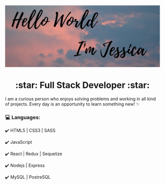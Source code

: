 ![](https://github.com/jessicasaule/jessicasaule/blob/52ddd2142c8ca6d46260a87bcf1151dd9dc217e6/github%20banner.png)
<h1 align="center"> :star: Full Stack Developer :star: </h1>

I am a curious person who enjoys solving problems and working in all kind of projects. Every day is an opportunity to learn something new! :sparkles:

### :computer: Languages:

:heavy_check_mark: HTML5 | CSS3 | SASS

:heavy_check_mark: JavaScript

:heavy_check_mark: React | Redux | Sequelize

:heavy_check_mark: Nodejs | Express

:heavy_check_mark: MySQL | PostreSQL
